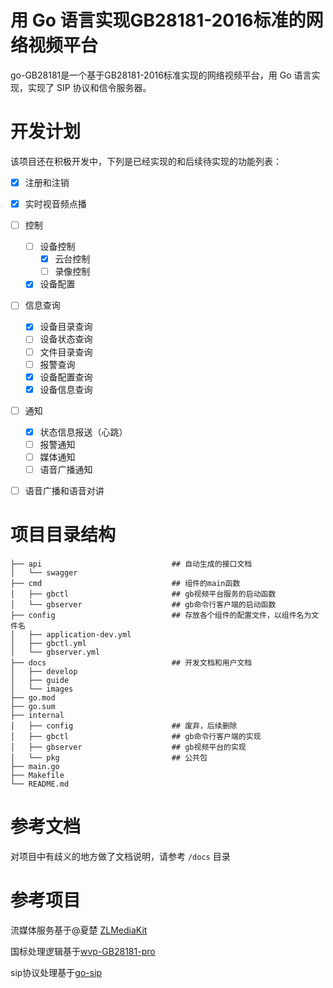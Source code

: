 # 用 Go 语言实现GB28181-2016标准的网络视频平台
go-GB28181是一个基于GB28181-2016标准实现的网络视频平台，用 Go 语言实现，实现了 SIP 协议和信令服务器。

# 开发计划

该项目还在积极开发中，下列是已经实现的和后续待实现的功能列表：

- [x] 注册和注销
- [x] 实时视音频点播
- [ ] 控制
  - [ ] 设备控制
    - [x] 云台控制
    - [ ] 录像控制
  - [x] 设备配置
- [ ] 信息查询
  - [x] 设备目录查询
  - [ ] 设备状态查询
  - [ ] 文件目录查询
  - [ ] 报警查询
  - [x] 设备配置查询
  - [x] 设备信息查询
- [ ] 通知 
  - [x] 状态信息报送（心跳）
  - [ ] 报警通知
  - [ ] 媒体通知
  - [ ] 语音广播通知
- [ ] 语音广播和语音对讲


# 项目目录结构

```
├── api                             ## 自动生成的接口文档
│   └── swagger                     
├── cmd                             ## 组件的main函数
│   ├── gbctl                       ## gb视频平台服务的启动函数
│   └── gbserver                    ## gb命令行客户端的启动函数
├── config                          ## 存放各个组件的配置文件，以组件名为文件名
│   ├── application-dev.yml
│   ├── gbctl.yml
│   └── gbserver.yml
├── docs                            ## 开发文档和用户文档
│   ├── develop
│   ├── guide
│   └── images
├── go.mod
├── go.sum
├── internal        
│   ├── config                      ## 废弃，后续删除
│   ├── gbctl                       ## gb命令行客户端的实现
│   ├── gbserver                    ## gb视频平台的实现
│   └── pkg                         ## 公共包
├── main.go
├── Makefile
└── README.md
```

# 参考文档

对项目中有歧义的地方做了文档说明，请参考 `/docs` 目录


# 参考项目

流媒体服务基于@夏楚 [ZLMediaKit](https://github.com/ZLMediaKit/ZLMediaKit) 

国标处理逻辑基于[wvp-GB28181-pro](https://github.com/648540858/wvp-GB28181-pro) 

sip协议处理基于[go-sip](https://github.com/ghettovoice/gosip)